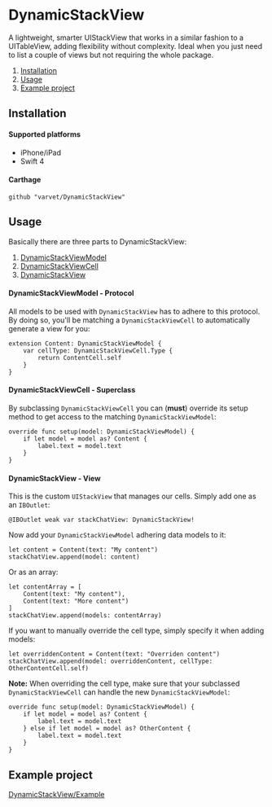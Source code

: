 
# DynamicStackView

A lightweight, smarter UIStackView that works in a similar fashion to a UITableView, adding flexibility without complexity. Ideal when you just need to list a couple of views but not requiring the whole package.

 1. [Installation](#installation)
 2. [Usage](#usage)
 3. [Example project](#example-project)

## Installation

#### Supported platforms

- iPhone/iPad
- Swift 4

#### Carthage

    github "varvet/DynamicStackView"

## Usage

Basically there are three parts to DynamicStackView:

 1. [DynamicStackViewModel](#dynamicstackviewmodel---protocol)
 2. [DynamicStackViewCell](#dynamicstackviewcell---superclass)
 3. [DynamicStackView](#dynamicstackview---view)

#### DynamicStackViewModel - Protocol

All models to be used with `DynamicStackView` has to adhere to this protocol. By doing so, you'll be matching a `DynamicStackViewCell` to automatically generate a view for you:

    extension Content: DynamicStackViewModel {
        var cellType: DynamicStackViewCell.Type {
            return ContentCell.self
        }
    }

#### DynamicStackViewCell - Superclass

By subclassing `DynamicStackViewCell` you can (**must**) override its setup method to get access to the matching `DynamicStackViewModel`:

    override func setup(model: DynamicStackViewModel) {
        if let model = model as? Content {
            label.text = model.text
        }
    }

#### DynamicStackView - View

This is the custom `UIStackView` that manages our cells. Simply add one as an `IBOutlet`:

    @IBOutlet weak var stackChatView: DynamicStackView!
    
Now add your `DynamicStackViewModel` adhering data models to it:

    let content = Content(text: "My content")
    stackChatView.append(model: content)

Or as an array:

    let contentArray = [
		Content(text: "My content"),
        Content(text: "More content")
    ]
    stackChatView.append(models: contentArray)

If you want to manually override the cell type, simply specify it when adding models:

    let overriddenContent = Content(text: "Overriden content")
    stackChatView.append(model: overriddenContent, cellType: OtherContentCell.self)

**Note:** When overriding the cell type, make sure that your subclassed `DynamicStackViewCell` can handle the new `DynamicStackViewModel`:

    override func setup(model: DynamicStackViewModel) {
        if let model = model as? Content {
            label.text = model.text
        } else if let model = model as? OtherContent {
            label.text = model.text
        }
	}
	
## Example project

[DynamicStackView/Example](https://github.com/varvet/DynamicStackView/tree/master/DynamicStackView/Example)
